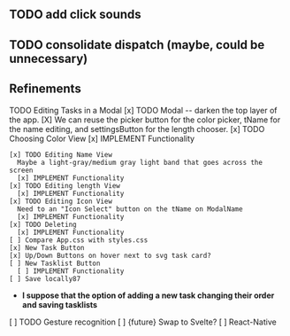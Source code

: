 ## TODO add click sounds
## TODO consolidate dispatch (maybe, could be unnecessary)

## Refinements

TODO Editing Tasks in a Modal
    [x] TODO Modal -- darken the top layer of the app. 
      [X] We can reuse the picker button for the color picker, tName for the name editing, and settingsButton for the length chooser.
    [x] TODO Choosing Color View
      [x] IMPLEMENT Functionality

    [x] TODO Editing Name View
      Maybe a light-gray/medium gray light band that goes across the screen
      [x] IMPLEMENT Functionality
    [x] TODO Editing length View
      [x] IMPLEMENT Functionality
    [x] TODO Editing Icon View
      Need to an "Icon Select" button on the tName on ModalName
      [x] IMPLEMENT Functionality
    [x] TODO Deleting
      [x] IMPLEMENT Functionality
    [ ] Compare App.css with styles.css
    [x] New Task Button
    [x] Up/Down Buttons on hover next to svg task card?
    [ ] New Tasklist Button
      [ ] IMPLEMENT Functionality
    [ ] Save locally87

* **I suppose that the option of  adding a new task
  changing their order and 
 saving tasklists** 
 
[ ] TODO Gesture recognition
[ ] {future} Swap to Svelte?
[ ] React-Native
